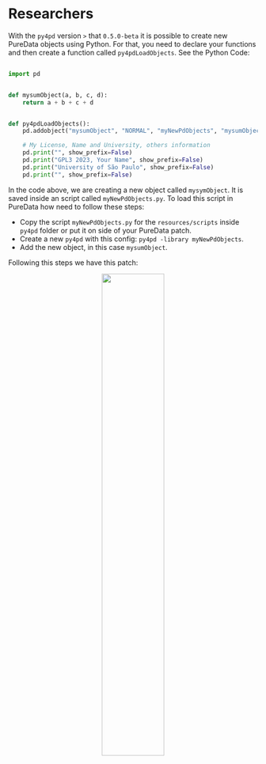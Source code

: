 # Researchers

With the `py4pd` version `>` that `0.5.0-beta` it is possible to create new PureData objects using Python. For that, you need to declare your functions and then create a function called `py4pdLoadObjects`. See the Python Code:

``` py title="myNewPdObjects.py"

import pd


def mysumObject(a, b, c, d):
    return a + b + c + d


def py4pdLoadObjects():
    pd.addobject("mysumObject", "NORMAL", "myNewPdObjects", "mysumObject")

    # My License, Name and University, others information
    pd.print("", show_prefix=False)
    pd.print("GPL3 2023, Your Name", show_prefix=False)
    pd.print("University of São Paulo", show_prefix=False)
    pd.print("", show_prefix=False)

```

In the code above, we are creating a new object called `mysymObject`. It is saved inside an script called `myNewPdObjects.py`. To load this script in PureData how need to follow these steps:

* Copy the script `myNewPdObjects.py` for the `resources/scripts` inside `py4pd` folder or put it on side of your PureData patch.
* Create a new `py4pd` with this config: `py4pd -library myNewPdObjects`.
* Add the new object, in this case `mysumObject`.

Following this steps we have this patch:

<p align="center">
    <img src="../examples/createobj/mynewpdobject.png" width="50%"</img>
</p>
